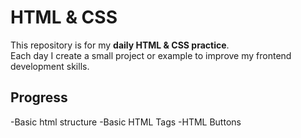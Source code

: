 # HTML & CSS 

This repository is for my **daily HTML & CSS practice**.  
Each day I create a small project or example to improve my frontend development skills.

## Progress
-Basic html structure
-Basic HTML Tags
-HTML Buttons
